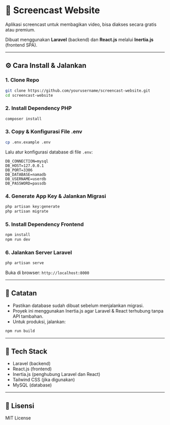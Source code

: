 # 🎥 Screencast Website

Aplikasi screencast untuk membagikan video, bisa diakses secara gratis atau premium.

Dibuat menggunakan **Laravel** (backend) dan **React.js** melalui **Inertia.js** (frontend SPA).

---

## ⚙️ Cara Install & Jalankan

### 1. Clone Repo
```bash
git clone https://github.com/yourusername/screencast-website.git
cd screencast-website
```

### 2. Install Dependency PHP
```bash
composer install
```

### 3. Copy & Konfigurasi File .env
```bash
cp .env.example .env
```

Lalu atur konfigurasi database di file `.env`:
```
DB_CONNECTION=mysql
DB_HOST=127.0.0.1
DB_PORT=3306
DB_DATABASE=namadb
DB_USERNAME=userdb
DB_PASSWORD=passdb
```

### 4. Generate App Key & Jalankan Migrasi
```bash
php artisan key:generate
php artisan migrate
```

### 5. Install Dependency Frontend
```bash
npm install
npm run dev
```

### 6. Jalankan Server Laravel
```bash
php artisan serve
```

Buka di browser: `http://localhost:8000`

---

## 📝 Catatan

- Pastikan database sudah dibuat sebelum menjalankan migrasi.
- Proyek ini menggunakan Inertia.js agar Laravel & React terhubung tanpa API tambahan.
- Untuk produksi, jalankan:
```bash
npm run build
```

---

## 🧾 Tech Stack

- Laravel (backend)
- React.js (frontend)
- Inertia.js (penghubung Laravel dan React)
- Tailwind CSS (jika digunakan)
- MySQL (database)

---

## 📄 Lisensi

MIT License
